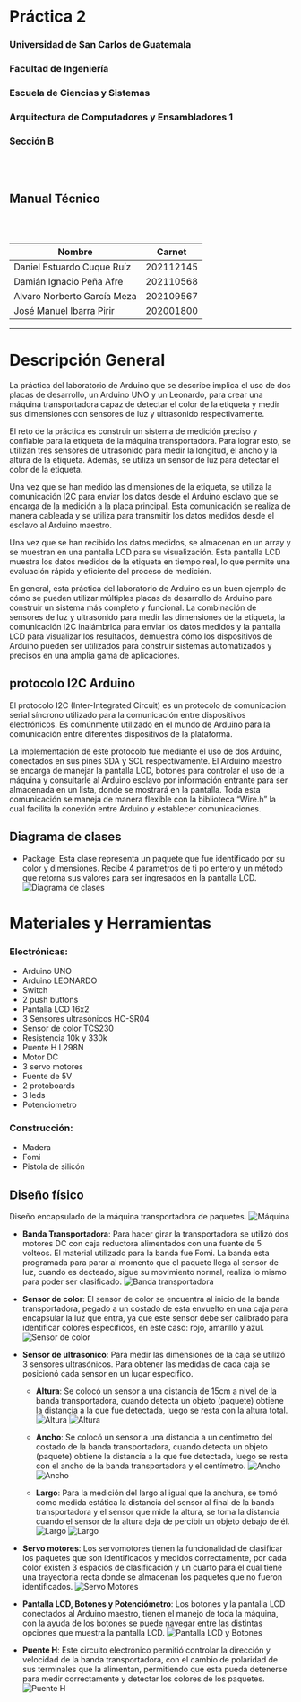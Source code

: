 # **Práctica 2**
### Universidad de San Carlos de Guatemala
### Facultad de Ingeniería
### Escuela de Ciencias y Sistemas
### Arquitectura de Computadores y Ensambladores 1
### Sección B
<br></br>

## **Manual Técnico**
<br></br>

| Nombre | Carnet | 
| --- | --- |
| Daniel Estuardo Cuque Ruíz | 202112145 |
| Damián Ignacio Peña Afre | 202110568 |
| Alvaro Norberto García Meza | 202109567 |
| José Manuel Ibarra Pirir | 202001800 |
----
# **Descripción General**
La práctica del laboratorio de Arduino que se describe implica el uso de dos placas de desarrollo, un Arduino UNO y un Leonardo, para crear una máquina transportadora capaz de detectar el color de la etiqueta y medir sus dimensiones con sensores de luz y ultrasonido respectivamente.

El reto de la práctica es construir un sistema de medición preciso y confiable para la etiqueta de la máquina transportadora. Para lograr esto, se utilizan tres sensores de ultrasonido para medir la longitud, el ancho y la altura de la etiqueta. Además, se utiliza un sensor de luz para detectar el color de la etiqueta.

Una vez que se han medido las dimensiones de la etiqueta, se utiliza la comunicación I2C para enviar los datos desde el Arduino esclavo que se encarga de la medición a la placa principal. Esta comunicación se realiza de manera cableada y se utiliza para transmitir los datos medidos desde el esclavo al Arduino maestro.

Una vez que se han recibido los datos medidos, se almacenan en un array y se muestran en una pantalla LCD para su visualización. Esta pantalla LCD muestra los datos medidos de la etiqueta en tiempo real, lo que permite una evaluación rápida y eficiente del proceso de medición.

En general, esta práctica del laboratorio de Arduino es un buen ejemplo de cómo se pueden utilizar múltiples placas de desarrollo de Arduino para construir un sistema más completo y funcional. La combinación de sensores de luz y ultrasonido para medir las dimensiones de la etiqueta, la comunicación I2C inalámbrica para enviar los datos medidos y la pantalla LCD para visualizar los resultados, demuestra cómo los dispositivos de Arduino pueden ser utilizados para construir sistemas automatizados y precisos en una amplia gama de aplicaciones.

## protocolo I2C Arduino
El protocolo I2C (Inter-Integrated Circuit) es un protocolo de comunicación serial síncrono utilizado para la comunicación entre dispositivos electrónicos. Es comúnmente utilizado en el mundo de Arduino para la comunicación entre diferentes dispositivos de la plataforma.

La implementación de este protocolo fue mediante el uso de dos Arduino, conectados en sus pines SDA y SCL respectivamente. El Arduino maestro se encarga de manejar la pantalla LCD, botones para controlar el uso de la máquina y consultarle al Arduino esclavo por información entrante para ser almacenada en un lista, donde se mostrará en la pantalla. Toda esta comunicación se maneja de manera flexible con la biblioteca “Wire.h” la cual facilita la conexión entre Arduino y establecer comunicaciones. 

## Diagrama de clases
- Package: Esta clase representa un paquete que fue identificado por su color y dimensiones. Recibe 4 parametros de ti  po entero y un método que retorna sus valores para ser ingresados en la pantalla LCD.
![Diagrama de clases](./images/tech/class.jpeg)

# **Materiales y Herramientas**
### Electrónicas:
- Arduino UNO
- Arduino LEONARDO
- Switch
- 2 push buttons
- Pantalla LCD 16x2
- 3 Sensores ultrasónicos HC-SR04
- Sensor de color TCS230
- Resistencia 10k y 330k
- Puente H L298N
- Motor DC
- 3 servo motores
- Fuente de 5V
- 2 protoboards
- 3 leds 
- Potenciometro
### Construcción:
- Madera
- Fomi
- Pistola de silicón

## Diseño físico
Diseño encapsulado de la máquina transportadora de paquetes. 
![Máquina](./images/tech/maquina.jpeg)

- **Banda Transportadora**: Para hacer girar la transportadora se utilizó dos motores DC con caja reductora alimentados con una fuente de 5 volteos. El material utilizado para la banda fue Fomi. La banda esta programada para parar al momento que el paquete llega al sensor de luz, cuando es decteado, sigue su movimiento normal, realiza lo mismo para poder ser clasificado.
![Banda transportadora](./images/tech/banda.jpeg)

- **Sensor de color**: El sensor de color se encuentra al inicio de la banda transportadora, pegado a un costado de esta envuelto en una caja para encapsular la luz que entra, ya que este sensor debe ser calibrado para identificar colores específicos, en este caso: rojo, amarillo y azul. 
![Sensor de color](./images/tech/color.jpeg)

- **Sensor de ultrasonico**: Para medir las dimensiones de la caja se utilizó 3 sensores ultrasónicos. Para obtener las medidas de cada caja se posicionó cada sensor en un lugar específico.
  - **Altura**: Se colocó un sensor a una distancia de 15cm a nivel de la banda transportadora, cuando detecta un objeto (paquete) obtiene la distancia a la que fue detectada, luego se resta con la altura total.
  ![Altura](./images/tech/altura.jpeg)
  ![Altura](./images/tech/altura2.jpeg)

  - **Ancho**: Se colocó un sensor a una distancia a un centímetro del costado de la banda transportadora, cuando detecta un objeto (paquete) obtiene la distancia a la que fue detectada, luego se resta con el ancho de la banda transportadora y el centímetro.
  ![Ancho](./images/tech/ancho.jpeg)
  ![Ancho](./images/tech/ancho2.jpeg)

  - **Largo**: Para la medición del largo al igual que la anchura, se tomó como medida estática la distancia del sensor al final de la banda transportadora y el sensor que mide la altura, se toma la distancia cuando el sensor de la altura deja de percibir un objeto debajo de él.
  ![Largo](./images/tech/largo.jpeg)
  ![Largo](./images/tech/largo2.jpeg)

- **Servo motores**: Los servomotores tienen la funcionalidad de clasificar los paquetes que son identificados y medidos correctamente, por cada color existen 3 espacios de clasificación y un cuarto para el cual tiene una trayectoria recta donde se almacenan los paquetes que no fueron identificados. 
![Servo Motores](./images/tech/servo.jpeg)

- **Pantalla LCD, Botones y Potenciómetro**: Los botones y la pantalla LCD conectados al Arduino maestro, tienen el manejo de toda la máquina, con la ayuda de los botones se puede navegar entre las distintas opciones que muestra la pantalla LCD. 
![Pantalla LCD y Botones](./images/tech/lcd.jpeg)

- **Puente H**: Este circuito electrónico permitió controlar la dirección y velocidad de la banda transportadora, con el cambio de polaridad de sus terminales que la alimentan, permitiendo que esta pueda detenerse para medir correctamente y detectar los colores de los paquetes. 
![Puente H](./images/tech/h.jpeg)



